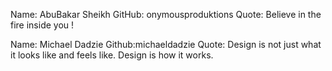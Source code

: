 Name: AbuBakar Sheikh
GitHub: onymousproduktions
Quote: Believe in the fire inside you !

Name: Michael Dadzie
Github:michaeldadzie
Quote: Design is not just what it looks like and feels like. Design is how it works.